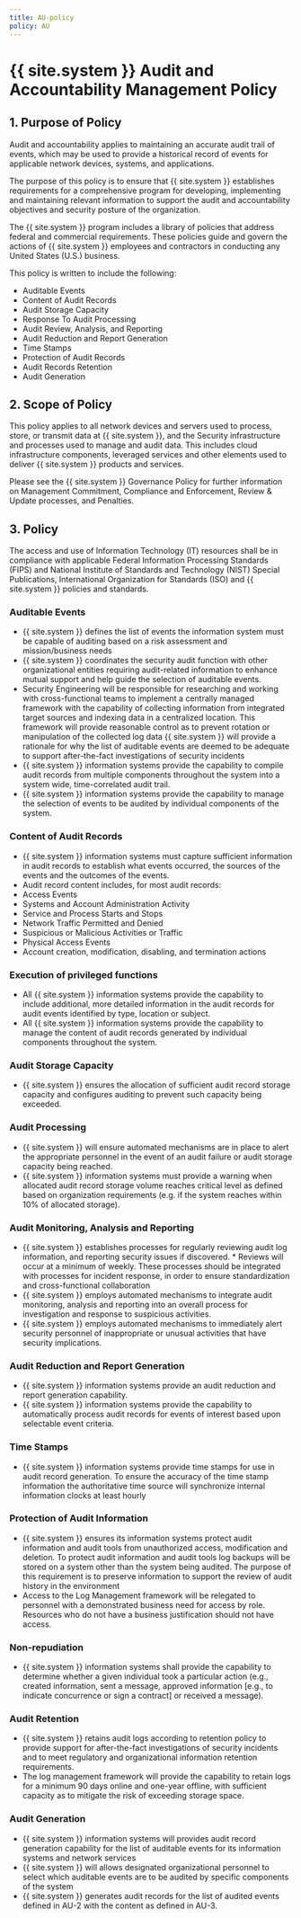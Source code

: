 ```yaml
---
title: AU-policy
policy: AU
---
```

# {{ site.system }} Audit and Accountability Management Policy

## 1. Purpose of Policy
Audit and accountability applies to maintaining an accurate audit trail of events, which may be used to provide a historical record of events for applicable network devices, systems, and applications.

The purpose of this policy is to ensure that {{ site.system }} establishes requirements for a comprehensive program for developing, implementing and maintaining relevant information to support the audit and accountability objectives and security posture of the organization.

The {{ site.system }} program includes a library of policies that address federal and commercial requirements. These policies guide and govern the actions of {{ site.system }} employees and contractors in conducting any United States (U.S.) business.

This policy is written to include the following:
*	Auditable Events
*	Content of Audit Records
*	Audit Storage Capacity
*	Response To Audit Processing
*	Audit Review, Analysis, and Reporting
*	Audit Reduction and Report Generation
*	Time Stamps
*	Protection of Audit Records
*	Audit Records Retention
*	Audit Generation

## 2. Scope of Policy
This policy applies to all network devices and servers used to process, store, or transmit data at {{ site.system }}, and the Security infrastructure and processes used to manage and audit data. This includes cloud infrastructure components, leveraged services and other elements used to deliver {{ site.system }} products and services.

Please see the {{ site.system }} Governance Policy for further information on Management Commitment, Compliance and Enforcement, Review & Update processes, and Penalties.

## 3. Policy
The access and use of Information Technology (IT) resources shall be in compliance with applicable Federal Information Processing Standards (FIPS) and National Institute of Standards and Technology (NIST) Special Publications, International Organization for Standards (ISO) and {{ site.system }} policies and standards.

### Auditable Events
* {{ site.system }} defines the list of events the information system must be capable of auditing based on a risk assessment and mission/business needs
* {{ site.system }} coordinates the security audit function with other organizational entities requiring audit-related information to enhance mutual support and help guide the selection of auditable events.
* Security Engineering will be responsible for researching and working with cross-functional teams to implement a centrally managed framework with the capability of collecting information from integrated target sources and indexing data in a centralized location. This framework will provide reasonable control as to prevent rotation or manipulation of the collected log data {{ site.system }} will provide a rationale for why the list of auditable events are deemed to be adequate to support after-the-fact investigations of security incidents
* {{ site.system }} information systems provide the capability to compile audit records from multiple components throughout the system into a system wide, time-correlated audit trail.
* {{ site.system }} information systems provide the capability to manage the selection of events to be audited by individual components of the system.

### Content of Audit Records
* {{ site.system }} information systems must capture sufficient information in audit records to establish what events occurred, the sources of the events and the outcomes of the events.
* Audit record content includes, for most audit records:
 * Access Events
 * Systems and Account Administration Activity
 * Service and Process Starts and Stops
 * Network Traffic Permitted and Denied
 * Suspicious or Malicious Activities or Traffic
 * Physical Access Events
 * Account creation, modification, disabling, and termination actions

### Execution of privileged functions
* All {{ site.system }} information systems provide the capability to include additional, more detailed information in the audit records for audit events identified by type, location or subject.
* All {{ site.system }} information systems provide the capability to manage the content of audit records generated by individual components throughout the system.

### Audit Storage Capacity
* {{ site.system }} ensures the allocation of sufficient audit record storage capacity and configures auditing to prevent such capacity being exceeded.

### Audit Processing
* {{ site.system }} will ensure automated mechanisms are in place to alert the appropriate personnel in the event of an audit failure or audit storage capacity being reached.
* {{ site.system }} information systems must provide a warning when allocated audit record storage volume reaches critical level as defined based on organization requirements (e.g. if the system reaches within 10% of allocated storage).

### Audit Monitoring, Analysis and Reporting
* {{ site.system }} establishes processes for regularly reviewing audit log information, and reporting security issues if discovered. * Reviews will occur at a minimum of weekly. These processes should be integrated with processes for incident response, in order to ensure standardization and cross-functional collaboration
* {{ site.system }} employs automated mechanisms to integrate audit monitoring, analysis and reporting into an overall process for investigation and response to suspicious activities.
* {{ site.system }} employs automated mechanisms to immediately alert security personnel of inappropriate or unusual activities that have security implications.

### Audit Reduction and Report Generation
* {{ site.system }} information systems provide an audit reduction and report generation capability.
* {{ site.system }} information systems provide the capability to automatically process audit records for events of interest based upon selectable event criteria.

### Time Stamps
* {{ site.system }} information systems provide time stamps for use in audit record generation. To ensure the accuracy of the time stamp information the authoritative time source will synchronize internal information clocks at least hourly

### Protection of Audit Information
* {{ site.system }} ensures its information systems protect audit information and audit tools from unauthorized access, modification and deletion. To protect audit information and audit tools log backups will be stored on a system other than the system being audited. The purpose of this requirement is to preserve information to support the review of audit history in the environment
* Access to the Log Management framework will be relegated to personnel with a demonstrated business need for access by role. Resources who do not have a business justification should not have access.

### Non-repudiation
* {{ site.system }} information systems shall provide the capability to determine whether a given individual took a particular action (e.g., created information, sent a message, approved information [e.g., to indicate concurrence or sign a contract] or received a message).

### Audit Retention
* {{ site.system }} retains audit logs according to retention policy to provide support for after-the-fact investigations of security incidents and to meet regulatory and organizational information retention requirements.
* The log management framework will provide the capability to retain logs for a minimum 90 days online and one-year offline, with sufficient capacity as to mitigate the risk of exceeding storage space.

### Audit Generation
* {{ site.system }} information systems will provides audit record generation capability for the list of auditable events for its information systems and network services
* {{ site.system }} will allows designated organizational personnel to select which auditable events are to be audited by specific components of the system
* {{ site.system }} generates audit records for the list of audited events defined in AU-2 with the content as defined in AU-3.

